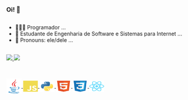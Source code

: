 ### Oi! 👋

##

- 👨🏽‍💻 Programador ...
- 🚀 Estudante de Engenharia de Software e Sistemas para Internet ...
- 🙂 Pronouns: ele/dele ...

##
<div>
  <a href="https://github.com/RonaldoFidelis">
  <img width="48%" src="https://github-readme-stats.vercel.app/api?username=RonaldoFidelis&show_icons=true&theme=algolia&include_all_commits&count_private=true"/>
  <img width="47.3%" src="https://github-readme-stats.vercel.app/api/top-langs/?username=RonaldoFidelis&langs_count=16&theme=algolia&layout=compact"/> 
<div/>
  
##
  
<div style="display: inline_block"><br>
  <img align="center" alt=""Ronaldo-j" height=""30 width="40" src="https://raw.githubusercontent.com/devicons/devicon/e7a43b91fd4a4f4b26fa8d1e41d910d27a17a5a9/icons/java/java-original.svg">
  <img align="center" alt="Ronaldo-Js" height="30" width="40" src="https://raw.githubusercontent.com/devicons/devicon/master/icons/javascript/javascript-plain.svg">
  <img align="center" alt="Ronaldo-Python" height="30" width="40" src="https://raw.githubusercontent.com/devicons/devicon/master/icons/python/python-original.svg">
  <img align="center" alt="Ronaldo-HTML" height="30" width="40" src="https://raw.githubusercontent.com/devicons/devicon/master/icons/html5/html5-original.svg">
  <img align="center" alt="Ronaldo-CSS" height="30" width="40" src="https://raw.githubusercontent.com/devicons/devicon/master/icons/css3/css3-original.svg">
  <img align="center" alt="Ronaldo-React" height="30" width="40" src="https://raw.githubusercontent.com/devicons/devicon/master/icons/react/react-original.svg">
  
</div>
